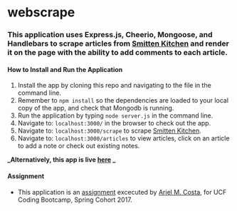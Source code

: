 # webscrape

### This application uses Express.js, Cheerio, Mongoose, and Handlebars to scrape articles from [Smitten Kitchen](https://www.smittenkitchen.com) and render it on the page with the ability to add comments to each article.

#### How to Install and Run the Application

1. Install the app by cloning this repo and navigating to the file in the command line.
2. Remember to `npm install` so the dependencies are loaded to your local copy of the app, and check that Mongodb is running.
3. Run the application by typing `node server.js` in the command line.
4. Navigate to: `localhost:3000/` in the browser to check out the app. 
5. Navigate to: `localhost:3000/scrape` to scrape [Smitten Kitchen](https://www.smittenkitchen.com).
6. Navigate to: `localhost:3000/articles` to view articles, click on an article to add a note or check out existing notes. 



**_Alternatively, this app is live [here](https://quiet-harbor-52431.herokuapp.com/) _**



#### Assignment

* This application is an [assignment](https://github.com/UCF-Coding-Boot-Camp/01-2017-VW-Class-Content/blob/master/Homework/Week-16/Instructions/homework_instructions.md "Homework #16") excecuted by [Ariel M. Costa,](https://github.com/amcosta9 "Ariel Costa GitHub") for UCF Coding Bootcamp, Spring Cohort 2017.